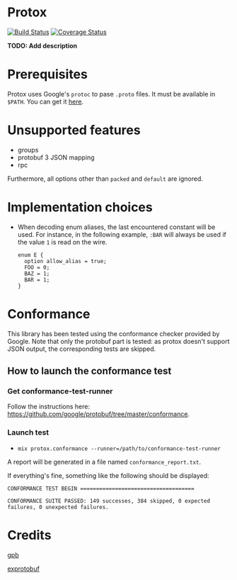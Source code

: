 # Protox

[![Build Status](https://travis-ci.org/ahamez/protox.svg?branch=master)](https://travis-ci.org/ahamez/protox) [![Coverage Status](https://coveralls.io/repos/github/ahamez/protox/badge.svg?branch=master)](https://coveralls.io/github/ahamez/protox?branch=master)


**TODO: Add description**


# Prerequisites

Protox uses Google's `protoc` to pase `.proto` files. It must be available in `$PATH`.
You can get it [here](https://github.com/google/protobuf).


# Unsupported features

* groups
* protobuf 3 JSON mapping
* rpc

Furthermore, all options other than `packed` and `default` are ignored.


# Implementation choices

* When decoding enum aliases, the last encountered constant will be used.
  For instance, in the following example, `:BAR` will always be used if the value `1` is read
  on the wire.
  ```
  enum E {
    option allow_alias = true;
    FOO = 0;
    BAZ = 1;
    BAR = 1;
  }
  ```


# Conformance

This library has been tested using the conformance checker provided by Google.
Note that only the protobuf part is tested: as protox doesn't support JSON
output, the corresponding tests are skipped.


## How to launch the conformance test

### Get conformance-test-runner

Follow the instructions here: https://github.com/google/protobuf/tree/master/conformance.


### Launch test

* `mix protox.conformance --runner=/path/to/conformance-test-runner`

A report will be generated in a file named `conformance_report.txt`.

If everything's fine, something like the following should be displayed:

```
CONFORMANCE TEST BEGIN ====================================

CONFORMANCE SUITE PASSED: 149 successes, 384 skipped, 0 expected failures, 0 unexpected failures.
```



# Credits

[gpb](https://github.com/tomas-abrahamsson/gpb)

[exprotobuf](https://github.com/bitwalker/exprotobuf)
